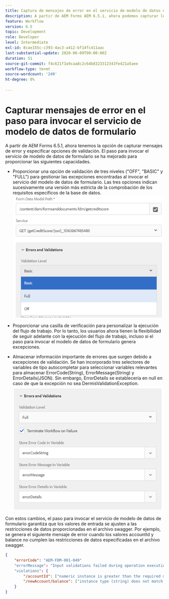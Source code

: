 ```yaml
---
title: Captura de mensajes de error en el servicio de modelo de datos de formulario como paso del flujo de trabajo
description: A partir de AEM Forms AEM 6.5.1, ahora podemos capturar los mensajes de error generados al utilizar invocar el servicio de modelo de datos de formulario como paso en el flujo de trabajo de la. Flujo de trabajo.
feature: Workflow
version: 6.5
topic: Development
role: Developer
level: Intermediate
exl-id: 8cae155c-c393-4ac3-a412-bf14fc411aac
last-substantial-update: 2020-06-09T00:00:00Z
duration: 51
source-git-commit: f4c621f3a9caa8c2c64b8323312343fe421a5aee
workflow-type: tm+mt
source-wordcount: '249'
ht-degree: 0%

---
```


# Capturar mensajes de error en el paso para invocar el servicio de modelo de datos de formulario

A partir de AEM Forms 6.5.1, ahora tenemos la opción de capturar mensajes de error y especificar opciones de validación. El paso para invocar el servicio de modelo de datos de formulario se ha mejorado para proporcionar las siguientes capacidades.

* Proporcionar una opción de validación de tres niveles (&quot;OFF&quot;, &quot;BASIC&quot; y &quot;FULL&quot;) para gestionar las excepciones encontradas al invocar el servicio del modelo de datos de formulario. Las tres opciones indican sucesivamente una versión más estricta de la comprobación de los requisitos específicos de la base de datos.
  ![niveles de validación](assets/validation-level.PNG)

* Proporcionar una casilla de verificación para personalizar la ejecución del flujo de trabajo. Por lo tanto, los usuarios ahora tienen la flexibilidad de seguir adelante con la ejecución del flujo de trabajo, incluso si el paso para invocar el modelo de datos de formulario genera excepciones.

* Almacenar información importante de errores que surgen debido a excepciones de validación. Se han incorporado tres selectores de variables de tipo autocompletar para seleccionar variables relevantes para almacenar ErrorCode(String), ErrorMessage(String) y ErrorDetails(JSON). Sin embargo, ErrorDetails se establecería en null en caso de que la excepción no sea DermisValidationException.
  ![captura de mensajes de error](assets/fdm-error-details.PNG)

Con estos cambios, el paso para invocar el servicio de modelo de datos de formulario garantiza que los valores de entrada se ajusten a las restricciones de datos proporcionadas en el archivo swagger. Por ejemplo, se genera el siguiente mensaje de error cuando los valores accountId y balance no cumplen las restricciones de datos especificadas en el archivo swagger.

```json
{
    "errorCode": "AEM-FDM-001-049"
    "errorMessage": "Input validations failed during operation execution"
    "violations": {
        "/accountId": ["numeric instance is greater than the required maximum (maximum: 20, found: 97)"],
        "/newAccount/balance": ["instance type (string) does not match any allowed primitive type (allowed: [\"integer\",\"number\"])"]
    }   
}
```
